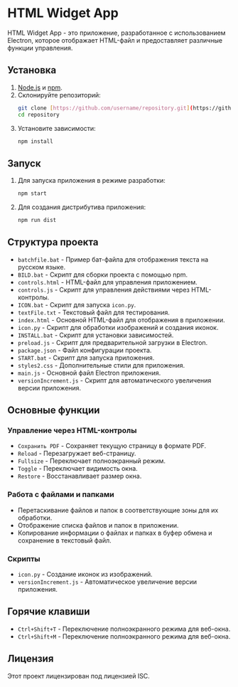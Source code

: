 # HTML Widget App

HTML Widget App - это приложение, разработанное с использованием Electron, которое отображает HTML-файл и предоставляет различные функции управления.

## Установка

1. [Node.js](https://nodejs.org/) и [npm](https://www.npmjs.com/get-npm).
2. Склонируйте репозиторий:
    ```sh
    git clone [https://github.com/username/repository.git](https://github.com/antonstrobe/HTML-Widget-App.git)
    cd repository
    ```
3. Установите зависимости:
    ```sh
    npm install
    ```

## Запуск

1. Для запуска приложения в режиме разработки:
    ```sh
    npm start
    ```

2. Для создания дистрибутива приложения:
    ```sh
    npm run dist
    ```

## Структура проекта

- `batchfile.bat` - Пример бат-файла для отображения текста на русском языке.
- `BILD.bat` - Скрипт для сборки проекта с помощью npm.
- `controls.html` - HTML-файл для управления приложением.
- `controls.js` - Скрипт для управления действиями через HTML-контролы.
- `ICON.bat` - Скрипт для запуска `icon.py`.
- `textFile.txt` - Текстовый файл для тестирования.
- `index.html` - Основной HTML-файл для отображения в приложении.
- `icon.py` - Скрипт для обработки изображений и создания иконок.
- `INSTALL.bat` - Скрипт для установки зависимостей.
- `preload.js` - Скрипт для предварительной загрузки в Electron.
- `package.json` - Файл конфигурации проекта.
- `START.bat` - Скрипт для запуска приложения.
- `styles2.css` - Дополнительные стили для приложения.
- `main.js` - Основной файл Electron приложения.
- `versionIncrement.js` - Скрипт для автоматического увеличения версии приложения.

## Основные функции

### Управление через HTML-контролы

- `Сохранить PDF` - Сохраняет текущую страницу в формате PDF.
- `Reload` - Перезагружает веб-страницу.
- `Fullsize` - Переключает полноэкранный режим.
- `Toggle` - Переключает видимость окна.
- `Restore` - Восстанавливает размер окна.

### Работа с файлами и папками

- Перетаскивание файлов и папок в соответствующие зоны для их обработки.
- Отображение списка файлов и папок в приложении.
- Копирование информации о файлах и папках в буфер обмена и сохранение в текстовый файл.

### Скрипты

- `icon.py` - Создание иконок из изображений.
- `versionIncrement.js` - Автоматическое увеличение версии приложения.

## Горячие клавиши

- `Ctrl+Shift+T` - Переключение полноэкранного режима для веб-окна.
- `Ctrl+Shift+M` - Переключение полноэкранного режима для веб-окна.

## Лицензия

Этот проект лицензирован под лицензией ISC.
